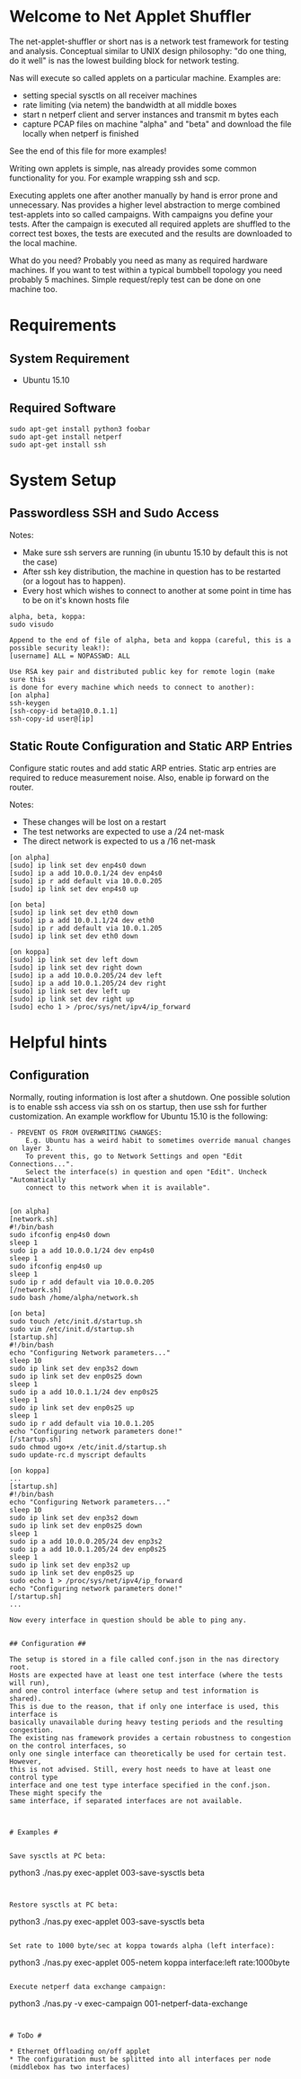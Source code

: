 # Welcome to Net Applet Shuffler #

The net-applet-shuffler or short nas is a network test framework for testing
and analysis. Conceptual similar to UNIX design philosophy: "do one thing, do
it well" is nas the lowest building block for network testing.

Nas will execute so called applets on a particular machine. Examples are:

* setting special sysctls on all receiver machines
* rate limiting (via netem) the bandwidth at all middle boxes
* start n netperf client and server instances and transmit m bytes each
* capture PCAP files on machine "alpha" and "beta" and download the file locally when netperf is finished

See the end of this file for more examples!

Writing own applets is simple, nas already provides some common
functionality for you. For example wrapping ssh and scp.

Executing applets one after another manually by hand is error prone and
unnecessary. Nas provides a higher level abstraction to merge combined
test-applets into so called campaigns. With campaigns you define your tests.
After the campaign is executed all required applets are shuffled to the correct
test boxes, the tests are executed and the results are downloaded to the local
machine.

What do you need? Probably you need as many as required hardware machines. If you
want to test within a typical bumbbell topology you need probably 5 machines.
Simple request/reply test can be done on one machine too.


# Requirements #

## System Requirement ##

* Ubuntu 15.10

## Required Software ##

```
sudo apt-get install python3 foobar
sudo apt-get install netperf
sudo apt-get install ssh
```

# System Setup #

## Passwordless SSH and Sudo Access ##

Notes:
- Make sure ssh servers are running (in ubuntu 15.10 by default this is not the case)
- After ssh key distribution, the machine in question has to be restarted (or
a logout has to happen).
- Every host which wishes to connect to another at some point in time has to be
on it's known hosts file

```
alpha, beta, koppa:
sudo visudo

Append to the end of file of alpha, beta and koppa (careful, this is a
possible security leak!):
[username] ALL = NOPASSWD: ALL

Use RSA key pair and distributed public key for remote login (make sure this
is done for every machine which needs to connect to another):
[on alpha]
ssh-keygen
[ssh-copy-id beta@10.0.1.1]
ssh-copy-id user@[ip]
```


## Static Route Configuration and Static ARP Entries #

Configure static routes and add static ARP entries. Static
arp entries are required to reduce measurement noise. Also, enable ip forward
on the router.

Notes:
- These changes will be lost on a restart
- The test networks are expected to use a /24 net-mask
- The direct network is expected to us a /16 net-mask

```
[on alpha]
[sudo] ip link set dev enp4s0 down
[sudo] ip a add 10.0.0.1/24 dev enp4s0
[sudo] ip r add default via 10.0.0.205
[sudo] ip link set dev enp4s0 up

[on beta]
[sudo] ip link set dev eth0 down
[sudo] ip a add 10.0.1.1/24 dev eth0
[sudo] ip r add default via 10.0.1.205
[sudo] ip link set dev eth0 down

[on koppa]
[sudo] ip link set dev left down
[sudo] ip link set dev right down
[sudo] ip a add 10.0.0.205/24 dev left
[sudo] ip a add 10.0.1.205/24 dev right
[sudo] ip link set dev left up
[sudo] ip link set dev right up
[sudo] echo 1 > /proc/sys/net/ipv4/ip_forward
```


# Helpful hints #

## Configuration ##

Normally, routing information is lost after a shutdown. One possible solution
is to enable ssh access via ssh on os startup, then use ssh for further
customization. An example workflow for Ubuntu 15.10 is the following:

```
- PREVENT OS FROM OVERWRITING CHANGES:
    E.g. Ubuntu has a weird habit to sometimes override manual changes on layer 3.
    To prevent this, go to Network Settings and open "Edit Connections...".
    Select the interface(s) in question and open "Edit". Uncheck "Automatically
    connect to this network when it is available".


[on alpha]
[network.sh]
#!/bin/bash
sudo ifconfig enp4s0 down
sleep 1
sudo ip a add 10.0.0.1/24 dev enp4s0
sleep 1
sudo ifconfig enp4s0 up
sleep 1
sudo ip r add default via 10.0.0.205
[/network.sh]
sudo bash /home/alpha/network.sh

[on beta]
sudo touch /etc/init.d/startup.sh
sudo vim /etc/init.d/startup.sh
[startup.sh]
#!/bin/bash
echo "Configuring Network parameters..."
sleep 10
sudo ip link set dev enp3s2 down
sudo ip link set dev enp0s25 down
sleep 1
sudo ip a add 10.0.1.1/24 dev enp0s25
sleep 1
sudo ip link set dev enp0s25 up
sleep 1
sudo ip r add default via 10.0.1.205
echo "Configuring network parameters done!"
[/startup.sh]
sudo chmod ugo+x /etc/init.d/startup.sh
sudo update-rc.d myscript defaults

[on koppa]
...
[startup.sh]
#!/bin/bash
echo "Configuring Network parameters..."
sleep 10
sudo ip link set dev enp3s2 down
sudo ip link set dev enp0s25 down
sleep 1
sudo ip a add 10.0.0.205/24 dev enp3s2
sudo ip a add 10.0.1.205/24 dev enp0s25
sleep 1
sudo ip link set dev enp3s2 up
sudo ip link set dev enp0s25 up
sudo echo 1 > /proc/sys/net/ipv4/ip_forward
echo "Configuring network parameters done!"
[/startup.sh]
...

Now every interface in question should be able to ping any.


## Configuration ##

The setup is stored in a file called conf.json in the nas directory root.
Hosts are expected have at least one test interface (where the tests will run),
and one control interface (where setup and test information is shared).
This is due to the reason, that if only one interface is used, this interface is
basically unavailable during heavy testing periods and the resulting congestion.
The existing nas framework provides a certain robustness to congestion on the control interfaces, so
only one single interface can theoretically be used for certain test. However,
this is not advised. Still, every host needs to have at least one control type
interface and one test type interface specified in the conf.json. These might specify the
same interface, if separated interfaces are not available.



# Examples #


Save sysctls at PC beta:

```
python3 ./nas.py exec-applet 003-save-sysctls beta
```


Restore sysctls at PC beta:

```
python3 ./nas.py exec-applet 003-save-sysctls beta
```

Set rate to 1000 byte/sec at koppa towards alpha (left interface):

```
python3 ./nas.py exec-applet 005-netem koppa interface:left rate:1000byte
```

Execute netperf data exchange campaign:

```
python3 ./nas.py -v exec-campaign 001-netperf-data-exchange
```


# ToDo #

* Ethernet Offloading on/off applet
* The configuration must be splitted into all interfaces per node (middlebox has two interfaces)
